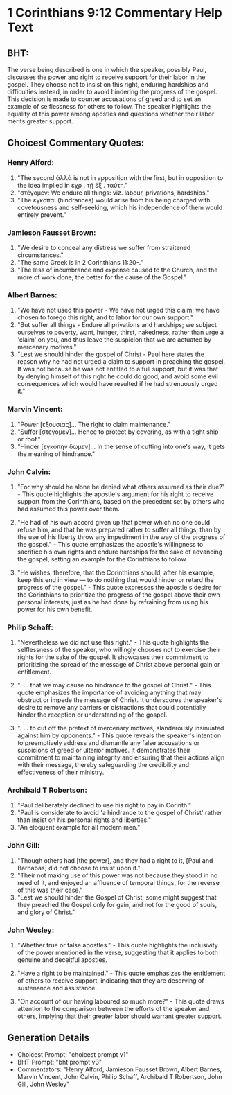 # 1 Corinthians 9:12 Commentary Help Text

## BHT:
The verse being described is one in which the speaker, possibly Paul, discusses the power and right to receive support for their labor in the gospel. They choose not to insist on this right, enduring hardships and difficulties instead, in order to avoid hindering the progress of the gospel. This decision is made to counter accusations of greed and to set an example of selflessness for others to follow. The speaker highlights the equality of this power among apostles and questions whether their labor merits greater support.

## Choicest Commentary Quotes:
### Henry Alford:
1. "The second ἀλλά is not in apposition with the first, but in opposition to the idea implied in ἐχρ . τῇ ἐξ . ταύτῃ." 
2. "στέγομεν: We endure all things: viz. labour, privations, hardships."
3. "The ἐγκοπαί (hindrances) would arise from his being charged with covetousness and self-seeking, which his independence of them would entirely prevent."

### Jamieson Fausset Brown:
1. "We desire to conceal any distress we suffer from straitened circumstances." 
2. "The same Greek is in 2 Corinthians 11:20-." 
3. "The less of incumbrance and expense caused to the Church, and the more of work done, the better for the cause of the Gospel."

### Albert Barnes:
1. "We have not used this power - We have not urged this claim; we have chosen to forego this right, and to labor for our own support."
2. "But suffer all things - Endure all privations and hardships; we subject ourselves to poverty, want, hunger, thirst, nakedness, rather than urge a 'claim' on you, and thus leave the suspicion that we are actuated by mercenary motives."
3. "Lest we should hinder the gospel of Christ - Paul here states the reason why he had not urged a claim to support in preaching the gospel. It was not because he was not entitled to a full support, but it was that by denying himself of this right he could do good, and avoid some evil consequences which would have resulted if he had strenuously urged it."

### Marvin Vincent:
1. "Power [εξουσιας]... The right to claim maintenance."
2. "Suffer [στεγομεν]... Hence to protect by covering, as with a tight ship or roof."
3. "Hinder [εγκοπην δωμεν]... In the sense of cutting into one's way, it gets the meaning of hindrance."

### John Calvin:
1. "For why should he alone be denied what others assumed as their due?" - This quote highlights the apostle's argument for his right to receive support from the Corinthians, based on the precedent set by others who had assumed this power over them. 

2. "He had of his own accord given up that power which no one could refuse him, and that he was prepared rather to suffer all things, than by the use of his liberty throw any impediment in the way of the progress of the gospel." - This quote emphasizes the apostle's willingness to sacrifice his own rights and endure hardships for the sake of advancing the gospel, setting an example for the Corinthians to follow.

3. "He wishes, therefore, that the Corinthians should, after his example, keep this end in view — to do nothing that would hinder or retard the progress of the gospel." - This quote expresses the apostle's desire for the Corinthians to prioritize the progress of the gospel above their own personal interests, just as he had done by refraining from using his power for his own benefit.

### Philip Schaff:
1. "Nevertheless we did not use this right." - This quote highlights the selflessness of the speaker, who willingly chooses not to exercise their rights for the sake of the gospel. It showcases their commitment to prioritizing the spread of the message of Christ above personal gain or entitlement.

2. ". . . that we may cause no hindrance to the gospel of Christ." - This quote emphasizes the importance of avoiding anything that may obstruct or impede the message of Christ. It underscores the speaker's desire to remove any barriers or distractions that could potentially hinder the reception or understanding of the gospel.

3. ". . . to cut off the pretext of mercenary motives, slanderously insinuated against him by opponents." - This quote reveals the speaker's intention to preemptively address and dismantle any false accusations or suspicions of greed or ulterior motives. It demonstrates their commitment to maintaining integrity and ensuring that their actions align with their message, thereby safeguarding the credibility and effectiveness of their ministry.

### Archibald T Robertson:
1. "Paul deliberately declined to use his right to pay in Corinth."
2. "Paul is considerate to avoid 'a hindrance to the gospel of Christ' rather than insist on his personal rights and liberties."
3. "An eloquent example for all modern men."

### John Gill:
1. "Though others had [the power], and they had a right to it, [Paul and Barnabas] did not choose to insist upon it."
2. "Their not making use of this power was not because they stood in no need of it, and enjoyed an affluence of temporal things, for the reverse of this was their case."
3. "Lest we should hinder the Gospel of Christ; some might suggest that they preached the Gospel only for gain, and not for the good of souls, and glory of Christ."

### John Wesley:
1. "Whether true or false apostles." - This quote highlights the inclusivity of the power mentioned in the verse, suggesting that it applies to both genuine and deceitful apostles. 

2. "Have a right to be maintained." - This quote emphasizes the entitlement of others to receive support, indicating that they are deserving of sustenance and assistance. 

3. "On account of our having laboured so much more?" - This quote draws attention to the comparison between the efforts of the speaker and others, implying that their greater labor should warrant greater support.


## Generation Details
- Choicest Prompt: "choicest prompt v1"
- BHT Prompt: "bht prompt v3"
- Commentators: "Henry Alford, Jamieson Fausset Brown, Albert Barnes, Marvin Vincent, John Calvin, Philip Schaff, Archibald T Robertson, John Gill, John Wesley"

